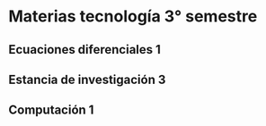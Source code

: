 # Materias tecnología 3° semestre
## Ecuaciones diferenciales 1
## Estancia de investigación 3
## Computación 1
